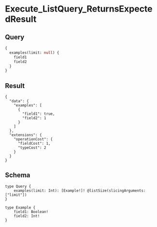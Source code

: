 # Execute_ListQuery_ReturnsExpectedResult

## Query

```graphql
{
  examples(limit: null) {
    field1
    field2
  }
}
```

## Result

```text
{
  "data": {
    "examples": [
      {
        "field1": true,
        "field2": 1
      }
    ]
  },
  "extensions": {
    "operationCost": {
      "fieldCost": 1,
      "typeCost": 2
    }
  }
}
```

## Schema

```text
type Query {
    examples(limit: Int): [Example!]! @listSize(slicingArguments: ["limit"])
}

type Example {
    field1: Boolean!
    field2: Int!
}
```

